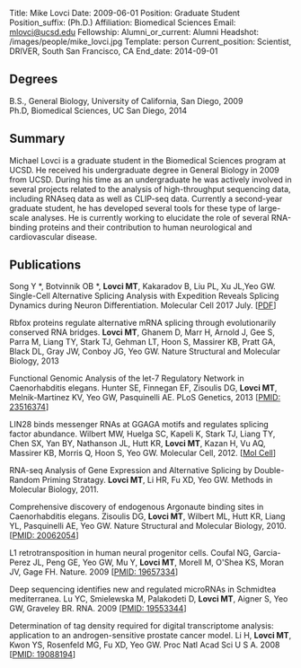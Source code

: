 Title: Mike Lovci
Date: 2009-06-01
Position: Graduate Student
Position_suffix: (Ph.D.)
Affiliation: Biomedical Sciences
Email: mlovci@ucsd.edu
Fellowship:
Alumni_or_current: Alumni
Headshot: /images/people/mike_lovci.jpg
Template: person
Current_position: Scientist, DRIVER, South San Francisco, CA
End_date: 2014-09-01

<!-- Status: draft -->

## Degrees

B.S., General Biology, University of California, San Diego, 2009<br>
Ph.D, Biomedical Sciences, UC San Diego, 2014<br>

## Summary

Michael Lovci is a graduate student in the Biomedical Sciences program at UCSD.  He received his undergraduate degree in General Biology in 2009 from UCSD. During his time as an undergraduate he was actively involved in several projects related to the analysis of high-throughput sequencing data, including RNAseq data as well as CLIP-seq data.  Currently a second-year graduate student, he has developed several tools for these type of large-scale analyses.  He is currently working to elucidate the role of several RNA-binding proteins and their contribution to human neurological and cardiovascular disease.  


## Publications
Song Y *, Botvinnik OB *, **Lovci MT**, Kakaradov B, Liu PL, Xu JL,Yeo GW. Single-Cell Alternative Splicing Analysis with Expedition Reveals Splicing Dynamics during Neuron Differentiation. Molecular Cell 2017 July. [[PDF](/papers/2017/Olga_Yan_MolecularCell_2017.pdf)]     

Rbfox proteins regulate alternative mRNA splicing through evolutionarily conserved RNA bridges. **Lovci MT**, Ghanem D, Marr H, Arnold J, Gee S, Parra M, Liang TY, Stark TJ, Gehman LT, Hoon S, Massirer KB, Pratt GA, Black DL, Gray JW, Conboy JG, Yeo GW. Nature Structural and Molecular Biology, 2013

Functional Genomic Analysis of the let-7 Regulatory Network in Caenorhabditis elegans. Hunter SE, Finnegan EF, Zisoulis DG, **Lovci MT**, Melnik-Martinez KV, Yeo GW, Pasquinelli AE. PLoS Genetics, 2013 [[PMID: 23516374](http://www.ncbi.nlm.nih.gov/pubmed/23516374)]

LIN28 binds messenger RNAs at GGAGA motifs and regulates splicing factor abundance. Wilbert MW, Huelga SC, Kapeli K, Stark TJ, Liang TY, Chen SX, Yan BY, Nathanson JL, Hutt KR, **Lovci MT**, Kazan H, Vu AQ, Massirer KB, Morris Q, Hoon S, Yeo GW. Molecular Cell, 2012. [[Mol Cell](http://www.cell.com/molecular-cell/abstract/S1097-2765(12)00690-9)]

RNA-seq Analysis of Gene Expression and Alternative Splicing by Double-Random Priming Stratagy. **Lovci MT**, Li HR, Fu XD, Yeo GW. Methods in Molecular Biology, 2011.

Comprehensive discovery of endogenous Argonaute binding sites in Caenorhabditis elegans. Zisoulis DG, **Lovci MT**, Wilbert ML, Hutt KR, Liang YL, Pasquinelli AE, Yeo GW. Nature Structural and Molecular Biology, 2010. [[PMID: 20062054](http://www.ncbi.nlm.nih.gov/pubmed/20062054)]

L1 retrotransposition in human neural progenitor cells. Coufal NG, Garcia-Perez JL, Peng GE, Yeo GW, Mu Y, **Lovci MT**, Morell M, O'Shea KS, Moran JV, Gage FH. Nature. 2009 [[PMID: 19657334](http://www.ncbi.nlm.nih.gov/pubmed/19657334)]

Deep sequencing identifies new and regulated microRNAs in Schmidtea mediterranea. Lu YC, Smielewska M, Palakodeti D, **Lovci MT**, Aigner S, Yeo GW, Graveley BR. RNA. 2009 [[PMID: 19553344](http://www.ncbi.nlm.nih.gov/pubmed/19553344)]

Determination of tag density required for digital transcriptome analysis: application to an androgen-sensitive prostate cancer model. Li H, **Lovci MT**, Kwon YS, Rosenfeld MG, Fu XD, Yeo GW. Proc Natl Acad Sci U S A. 2008 [[PMID: 19088194](http://www.ncbi.nlm.nih.gov/pubmed/19088194)]

